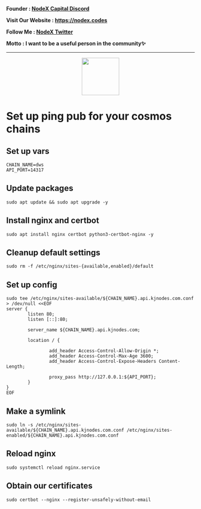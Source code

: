 <strong><p style="font-size:14px" align="left">Founder :
<a href="https://discord.gg/JqQNcwff2e" target="_blank">NodeX Capital Discord</a></p></strong>
<strong><p style="font-size:14px" align="left">Visit Our Website : 
<a href="https://nodex.codes/" target="_blank">https://nodex.codes</a></p></strong>
<strong><p style="font-size:14px" align="left">Follow Me :
<a href="https://twitter.com/nodexploit/" target="_blank">NodeX Twitter</a></p></strong>
<strong><p style="font-size:14px" align="left">Motto :
<a>I want to be a useful person in the community✨</a></p></strong>
<hr>

<p align="center">
  <img height="100" height="auto" src="https://user-images.githubusercontent.com/50621007/169664551-39020c2e-fa95-483b-916b-c52ce4cb907c.png">
</p>

# Set up ping pub for your cosmos chains

## Set up vars
```
CHAIN_NAME=dws
API_PORT=14317
```

## Update packages
```
sudo apt update && sudo apt upgrade -y
```

## Install nginx and certbot
```
sudo apt install nginx certbot python3-certbot-nginx -y
```

## Cleanup default settings
```
sudo rm -f /etc/nginx/sites-{available,enabled}/default
```

## Set up config
```
sudo tee /etc/nginx/sites-available/${CHAIN_NAME}.api.kjnodes.com.conf > /dev/null <<EOF
server {
        listen 80;
        listen [::]:80;

        server_name ${CHAIN_NAME}.api.kjnodes.com;

        location / {

                add_header Access-Control-Allow-Origin *;
                add_header Access-Control-Max-Age 3600;
                add_header Access-Control-Expose-Headers Content-Length;

                proxy_pass http://127.0.0.1:${API_PORT};
        }
}
EOF
```

## Make a symlink
```
sudo ln -s /etc/nginx/sites-available/${CHAIN_NAME}.api.kjnodes.com.conf /etc/nginx/sites-enabled/${CHAIN_NAME}.api.kjnodes.com.conf
```

## Reload nginx
```
sudo systemctl reload nginx.service
```

## Obtain our certificates
```
sudo certbot --nginx --register-unsafely-without-email
```
